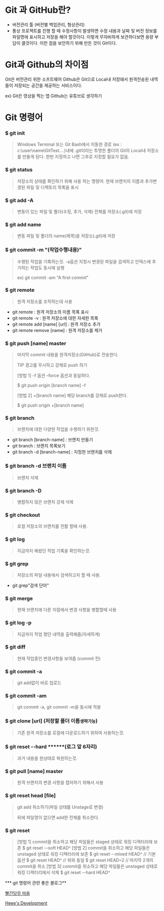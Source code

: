 # Git 과 GitHub란?

- 버전관리 툴
  (버전별 백업관리, 형상관리)
- 통상 프로젝트를 진행 할 때 수정사항이 발생하면 수정 내용과 날짜 및 버전 정보를 파일명에 표시하고 저장을 해야 할것이다. 이렇게 무자비하게 보관하다보면 용량 부담이 클것이다. 이런 점을 보안하기 위해 만든 것이 Git이다.

# Git과 Github의 차이점

Git은 버전관리 위한 소프트웨어
Github은 Git으로 Local내 저장돼서 원격전송된 내역들이 저장되는 공간을 제공하는 서비스이다.

ex)
Git은 영상을 찍는 앱
Github는 유튜브로 생각하기

#  Git 명령어
###  $ git init

>Windows Terminal 또는 Git Bash에서 이동한 경로 (ex : c:\user\name\GitTest\....)내에 .git이라는 투명한 폴더의 Git의 Local내 저장소를 만들게 된다. 한번 지정하고 나면 그후로 지정할 필요가 없음.

###  $ git status

>저장소의 상태를 확인하기 위해 사용 하는 명령어.
>현재 브랜치의 이름과 추가변경된 파일 및 디렉토리 목록을 표시

### $ git add -A 

>변동이 있는 파일 및 폴더(수정, 추가, 삭제) 전체를 저장소(.git)에 저장

### $ git add name

>변동 파일 및 폴더의 name(제목)을 저장소(.git)에 저장

### $ git commit -m "(작업수행내용)"
>수행된 작업을 기록하는것.
>-a옵션 지정시 변경된 파일을 검색하고 인덱스에 추가하는 작업도 동시에 실행
>
>ex) git commit -am "A first commit"

### $ git remote

>원격 저장소를 조작하는데 사용

- git remote : 원격 저장소의 이름 목록 표시
- git remote -v : 원격 저장소에 대한 자세한 목록
- git remote add [name] [url] : 원격 저장소 추가
- git remote remove [name] : 원격 저장소를 제거

### $ git push [name] master

>마지막 commit 내용을 원격저장소(GitHub)로 전송한다.
>
>TIP 경고를 무시하고 강제로 push 하기
>
>[방법 1] -f 옵션
>–force 옵션과 동일하다.
>
>$ git push origin [branch name] -f
>
>[방법 2] +[branch name]
>해당 branch를 강제로 push한다.
>
>$ git push origin +[branch name]

### $ git branch

>브랜치에 대한 다양한 작업을 수행하기 위한것.
- git branch [branch-name] : 브랜치 만들기
- git branch : 브랜치 목록보기
- git branch -d [branch-name] : 지정한 브렌치를 삭제

### $ git branch -d 브랜치 이름

>브랜치 삭제

### $ git branch -D

>병합하지 않은 브랜치 강제 삭제

### $ git checkout
>로컬 저장소의 브랜치를 전활 할때 사용.

### $ git log 
>지금까지 해왔던 작업 기록을 확인하는것.

### $ git grep
>저장소의 파일 내용에서 검색하고자 할 때 사용.
- git grep"검색 단어"

### $ git merge
>현재 브랜치에 다른 지점에서 변경 사항을 병합할때 사용

### $ git log -p

>지금까지 작업 했던 내역을 출력해줌(자세하게)

### $ git diff

>현재 작업중인 변경사항을 보여줌 (commit 전)

### $ git commit -a

>git add없이 바로 업로드

### $ git commit -am

>git commit -a, git commit -m을 동시에 적용



### $ git clone [url] (저장할 폴더 이름``생략가능``)

>기존 원격 저장소를 로컬에 다운로드하기 위하여 사용하는것.

### $ git reset --hard ******(로그 앞 6자리)

>과거 내용을 원상태로 복원하는것.

### $ git pull [name] master

>원격 브랜치의 변경 사항을 캡처하기 위해서 사용



### $ git reset head [file]

>git add 취소하기(파일 상태를 Unstage로 변경)
>
>뒤에 파일명이 없으면 add한 전체를 취소한다.



### $ git reset

>[방법 1] commit을 취소하고 해당 파일들은 staged 상태로 워킹 디렉터리에 보존
>$ git reset --soft HEAD^
>[방법 2] commit을 취소하고 해당 파일들은 unstaged 상태로 워킹 디렉터리에 보존
>$ git reset --mixed HEAD^ // 기본 옵션
>$ git reset HEAD^ // 위와 동일
>$ git reset HEAD~2 // 마지막 2개의 commit을 취소
>[방법 3] commit을 취소하고 해당 파일들은 unstaged 상태로 워킹 디렉터리에서 삭제
>$ git reset --hard HEAD^






*** git 명령어 관련 좋은 블로그**

[빨간당무 마을](https://redcarrot.tistory.com/227)

[Heee's Development](https://gmlwjd9405.github.io/2018/05/25/git-add-cancle.html)